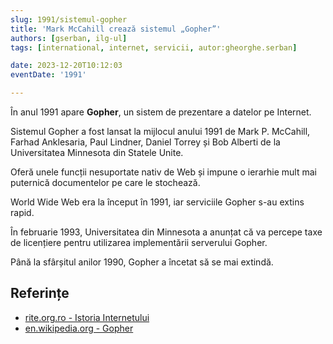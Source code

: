 ```yaml
---
slug: 1991/sistemul-gopher
title: 'Mark McCahill crează sistemul „Gopher”'
authors: [gserban, ilg-ul]
tags: [international, internet, servicii, autor:gheorghe.serban]

date: 2023-12-20T10:12:03
eventDate: '1991'

---
```


În anul 1991 apare **Gopher**, un sistem de prezentare a datelor pe Internet.

<!-- truncate -->

Sistemul Gopher a fost lansat la mijlocul anului 1991 de Mark P. McCahill,
Farhad Anklesaria, Paul Lindner, Daniel Torrey și Bob Alberti de la
Universitatea Minnesota din Statele Unite.

Oferă unele funcții nesuportate nativ
de Web și impune o ierarhie mult mai puternică documentelor pe care
le stochează.

World Wide Web era la început în 1991, iar serviciile Gopher s-au
extins rapid.

În februarie 1993,
Universitatea din Minnesota a anunțat că va percepe taxe de licențiere
pentru utilizarea implementării serverului Gopher.

Până la sfârșitul anilor 1990, Gopher a încetat să se mai extindă.

## Referințe

- [rite.org.ro - Istoria Internetului](https://rite.org.ro/istoria-internetului/)
- [en.wikipedia.org - Gopher](https://en.wikipedia.org/wiki/Gopher_(protocol))
